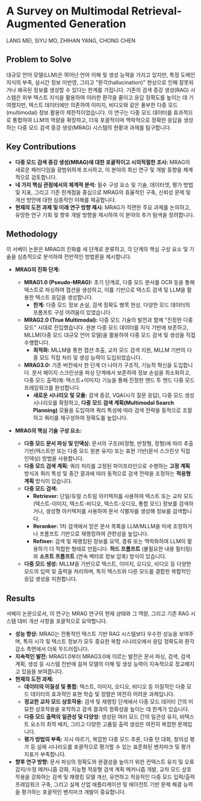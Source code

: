 # A Survey on Multimodal Retrieval-Augmented Generation
LANG MEI, SIYU MO, ZHIHAN YANG, CHONG CHEN

## Problem to Solve
대규모 언어 모델(LLM)은 뛰어난 언어 이해 및 생성 능력을 가지고 있지만, 특정 도메인 지식의 부족, 실시간 정보 미반영, 그리고 "환각(hallucination)" 현상으로 인해 잘못되거나 왜곡된 정보를 생성할 수 있다는 한계를 가집니다. 기존의 검색 증강 생성(RAG) 시스템은 외부 텍스트 지식을 활용하여 이러한 환각을 줄이고 응답 정확도를 높이는 데 기여했지만, 텍스트 데이터에만 의존하여 이미지, 비디오와 같은 풍부한 다중 모드(multimodal) 정보 활용이 제한적이었습니다. 이 연구는 다중 모드 데이터를 효과적으로 통합하여 LLM의 역량을 확장하고, 더욱 포괄적이며 맥락적으로 정확한 응답을 생성하는 다중 모드 검색 증강 생성(MRAG) 시스템의 현황과 과제를 탐구합니다.

## Key Contributions
*   **다중 모드 검색 증강 생성(MRAG)에 대한 포괄적이고 시의적절한 조사:** MRAG의 새로운 패러다임을 광범위하게 조사하고, 이 분야의 최신 연구 및 개발 동향을 체계적으로 검토합니다.
*   **네 가지 핵심 관점에서의 체계적 분석:** 필수 구성 요소 및 기술, 데이터셋, 평가 방법 및 지표, 그리고 기존 한계점을 중심으로 MRAG의 효율적인 구축, 신뢰성 문제 및 개선 방안에 대한 심층적인 이해를 제공합니다.
*   **현재의 도전 과제 및 미래 연구 방향 제시:** MRAG가 직면한 주요 과제를 논의하고, 유망한 연구 기회 및 향후 개발 방향을 제시하여 이 분야의 추가 탐색을 장려합니다.

## Methodology
이 서베이 논문은 MRAG의 진화를 세 단계로 분류하고, 각 단계의 핵심 구성 요소 및 기술을 심층적으로 분석하여 전반적인 방법론을 제시합니다.

*   **MRAG의 진화 단계:**
    *   **MRAG1.0 (Pseudo-MRAG):** 초기 단계로, 다중 모드 문서를 OCR 등을 통해 텍스트로 파싱하여 캡션을 생성하고, 이를 기반으로 텍스트 검색 및 LLM을 활용한 텍스트 응답을 생성합니다.
        *   **한계:** 다중 모드 정보 손실, 검색 정확도 병목 현상, 다양한 모드 데이터의 프롬프트 구성 어려움이 있었습니다.
    *   **MRAG2.0 (True Multimodal):** 다중 모드 기술의 발전과 함께 "진정한 다중 모드" 시대로 진입했습니다. 원본 다중 모드 데이터를 지식 기반에 보존하고, MLLM(다중 모드 대규모 언어 모델)을 활용하여 다중 모드 검색 및 생성을 직접 수행합니다.
        *   **최적화:** MLLM을 통한 캡션 추출, 교차 모드 검색 지원, MLLM 기반의 다중 모드 직접 처리 및 생성 능력이 도입되었습니다.
    *   **MRAG3.0:** 기존 버전에서 한 단계 더 나아가 구조적, 기능적 혁신을 도입합니다. 문서 페이지 스크린샷을 파싱 단계에서 보존하여 정보 손실을 최소화하고, 다중 모드 출력(예: 텍스트+이미지) 기능을 통해 진정한 엔드 투 엔드 다중 모드 프레임워크를 완성합니다.
        *   **새로운 시나리오 및 모듈:** 검색 증강, VQA(시각 질문 응답), 다중 모드 생성 시나리오를 확장하고, **다중 모드 검색 계획(Multimodal Search Planning)** 모듈을 도입하여 쿼리 특성에 따라 검색 전략을 동적으로 조절하고 쿼리를 재구성하여 정확도를 높입니다.

*   **MRAG의 핵심 기술 구성 요소:**
    *   **다중 모드 문서 파싱 및 인덱싱:** 문서의 구조(비정형, 반정형, 정형)에 따라 추출 기반(텍스트만 또는 다중 모드 원본 유지) 또는 표현 기반(문서 스크린샷 직접 인덱싱) 방법을 사용합니다.
    *   **다중 모드 검색 계획:** 쿼리 처리를 고정된 파이프라인으로 수행하는 **고정 계획** 방식과 쿼리 특성 및 중간 결과에 따라 동적으로 검색 전략을 조정하는 **적응형 계획** 방식이 있습니다.
    *   **다중 모드 검색:**
        *   **Retriever:** 단일/듀얼 스트림 아키텍처를 사용하여 텍스트 또는 교차 모드(텍스트-이미지, 텍스트-비디오, 텍스트-오디오, 통합 모드) 정보를 검색하거나, 생성형 아키텍처를 사용하여 문서 식별자를 생성해 정보를 검색합니다.
        *   **Reranker:** 1차 검색에서 얻은 문서 목록을 LLM/MLLM을 미세 조정하거나 프롬프트 기반으로 재랭킹하여 관련성을 높입니다.
        *   **Refiner:** 검색 및 재랭킹된 정보를 요약, 증류 또는 맥락화하여 LLM이 활용하기 더 적합한 형태로 만듭니다. **하드 프롬프트** (불필요한 내용 필터링)와 **소프트 프롬프트** (연속 벡터로 정보 압축) 방식이 있습니다.
    *   **다중 모드 생성:** MLLM을 기반으로 텍스트, 이미지, 오디오, 비디오 등 다양한 모드의 입력 및 출력을 처리하며, 특히 텍스트와 다른 모드를 결합한 복합적인 응답 생성을 지원합니다.

## Results
서베이 논문으로서, 이 연구는 MRAG 연구의 현재 상태와 그 역량, 그리고 기존 RAG 시스템 대비 개선 사항을 포괄적으로 요약합니다.

*   **성능 향상:** MRAG는 전통적인 텍스트 기반 RAG 시스템보다 우수한 성능을 보여주며, 특히 시각 및 텍스트 정보가 모두 중요한 복합 시나리오에서 응답 정확도와 환각 감소 측면에서 더욱 두드러집니다.
*   **지속적인 발전:** MRAG1.0부터 MRAG3.0에 이르는 발전은 문서 파싱, 검색, 검색 계획, 생성 등 시스템 전반에 걸쳐 모델의 이해 및 생성 능력이 지속적으로 정교해지고 있음을 보여줍니다.
*   **현재의 도전 과제:**
    *   **데이터의 이질성 및 통합:** 텍스트, 이미지, 오디오, 비디오 등 이질적인 다중 모드 데이터의 효과적인 표현 학습 및 정렬은 여전히 어려운 과제입니다.
    *   **정교한 교차 모드 상호작용:** 검색 및 재랭킹 단계에서 다중 모드 데이터 간의 미묘한 상호작용을 포착하고 검색 결과의 정확성을 높이는 데 한계가 있습니다.
    *   **다중 모드 출력의 일관성 및 다양성:** 생성된 여러 모드 간의 일관성 유지, 비텍스트 요소의 최적 배치, 그리고 다양한 고품질 출력 생성은 여전히 복잡한 문제입니다.
    *   **평가 방법의 부족:** 지시 따르기, 복잡한 다중 모드 추론, 다중 턴 대화, 창의성 평가 등 실제 시나리오를 포괄적으로 평가할 수 있는 표준화된 벤치마크 및 평가 지표가 부족합니다.
*   **향후 연구 방향:** 문서 파싱의 정확도와 완결성을 높이기 위한 컨텍스트 유지 및 오류 감지/수정 메커니즘 강화, 지능형 적응형 검색 계획 메커니즘 개발, 교차 모드 상호작용을 강화하는 검색 및 재랭킹 모델 개선, 유연하고 적응적인 다중 모드 입력/출력 프레임워크 구축, 그리고 실제 산업 애플리케이션 및 에이전트 기반 문제 해결 능력을 평가하는 포괄적인 벤치마크 개발이 중요합니다.